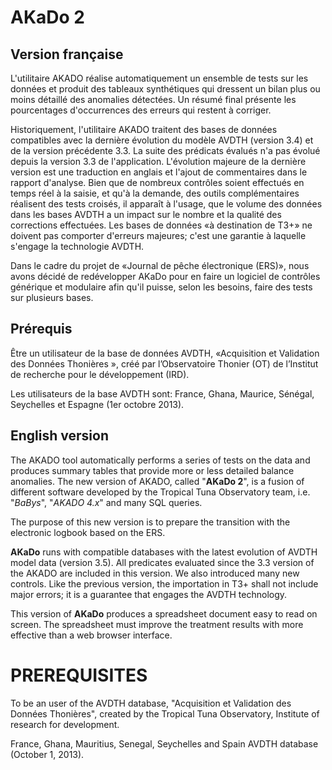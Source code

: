 AKaDo 2
=======

Version française
-----------------

L'utilitaire AKADO réalise automatiquement un ensemble de tests sur les données et produit des tableaux synthétiques qui dressent un bilan plus ou moins détaillé des anomalies détectées. Un résumé final présente les pourcentages d'occurrences des erreurs qui restent à corriger.

Historiquement, l'utilitaire AKADO traitent des bases de données compatibles avec la dernière évolution du modèle AVDTH (version 3.4) et de la version précédente 3.3. La suite des prédicats évalués n'a pas évolué depuis la version 3.3 de l'application. L'évolution majeure de la dernière version est une traduction en anglais et l'ajout de commentaires dans le rapport d'analyse. Bien que de nombreux contrôles soient effectués en temps réel à la saisie, et qu'à la demande, des outils complémentaires réalisent des tests croisés, il apparaît à l'usage, que le volume des données dans les bases AVDTH a un impact sur le nombre et la qualité des corrections effectuées. Les bases de données «à destination de T3+» ne doivent pas comporter d'erreurs majeures; c'est une garantie à laquelle s'engage la technologie AVDTH.

Dans le cadre du projet de «Journal de pêche électronique (ERS)», nous avons décidé de redévelopper AKaDo pour en faire un logiciel de contrôles générique et modulaire afin qu'il puisse, selon les besoins, faire des tests sur plusieurs bases.

Prérequis 
---------

Être un utilisateur de la base de données AVDTH, «Acquisition et Validation des Données Thonières », créé par l’Observatoire Thonier (OT) de l’Institut de recherche pour le développement (IRD).

Les utilisateurs de la base AVDTH sont: France, Ghana, Maurice, Sénégal, Seychelles et Espagne (1er octobre 2013).

English version
---------------

The AKADO tool automatically performs a series of tests on the data 
and produces summary tables that provide more or less detailed balance 
anomalies. The new version of AKADO, called "**AKaDo 2**", is a fusion of 
different software developed by the Tropical Tuna Observatory team, 
i.e. "*BaBys*", "*AKADO 4.x*" and many SQL queries. 

The purpose of this  new version is to prepare the transition with the electronic 
logbook based on the ERS.


**AKaDo** runs with compatible databases with the latest evolution of 
AVDTH model data (version 3.5). All predicates evaluated since the 
3.3 version of the AKADO are included in this version. 
We also introduced many new controls.  Like the previous version, 
the importation in T3+ shall not include major errors; it is a guarantee 
that engages the AVDTH technology.

This version of **AKaDo** produces a spreadsheet document easy to read 
on screen. The spreadsheet must improve the treatment results with 
more effective than a web browser interface.

PREREQUISITES
=============

To be an user of the AVDTH database, "Acquisition et Validation des 
Données Thonières", created by the Tropical Tuna Observatory, Institute
of research for development.
 
France, Ghana, Mauritius, Senegal, Seychelles and Spain AVDTH database
(October 1, 2013).